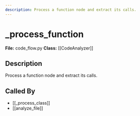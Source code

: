 ```yaml
---
description: Process a function node and extract its calls.
---
```


# _process_function

**File:** code_flow.py
**Class:** [[CodeAnalyzer]]

## Description

Process a function node and extract its calls.

## Called By

- [[_process_class]]
- [[analyze_file]]

